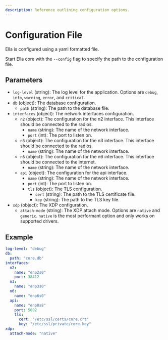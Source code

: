 ```yaml
---
description: Reference outlining configuration options.
---
```


# Configuration File

Ella is configured using a yaml formatted file. 

Start Ella core with the `--config` flag to specify the path to the configuration file.

## Parameters

- `log-level` (string): The log level for the application. Options are `debug`, `info`, `warning`, `error`, and `critical`.
- `db` (object): The database configuration.
    - `path` (string): The path to the database file.
- `interfaces` (object): The network interfaces configuration.
    - `n2` (object): The configuration for the n2 interface. This interface should be connected to the radios.
        - `name` (string): The name of the network interface. 
        - `port` (int): The port to listen on.
    - `n3` (object): The configuration for the n3 interface. This interface should be connected to the radios.
        - `name` (string): The name of the network interface.
    - `n6` (object): The configuration for the n6 interface. This interface should be connected to the internet.
        - `name` (string): The name of the network interface.
    - `api` (object): The configuration for the api interface.
        - `name` (string): The name of the network interface.
        - `port` (int): The port to listen on.
        - `tls` (object): The TLS configuration.
            - `cert` (string): The path to the TLS certificate file.
            - `key` (string): The path to the TLS key file.
- `xdp` (object): The XDP configuration.
    - `attach-mode` (string): The XDP attach mode. Options are `native` and `generic`. `native` is the most performant option and only works on supported drivers.

## Example

```yaml
log-level: "debug"
db:
  path: "core.db"
interfaces:
  n2:
    name: "enp2s0"
    port: 38412
  n3: 
    name: "enp3s0"
  n6:
    name: "enp6s0"
  api:
    name: "enp0s8"
    port: 5002
    tls:
      cert: "/etc/ssl/certs/core.crt"
      key: "/etc/ssl/private/core.key"
xdp:
  attach-mode: "native"
```

